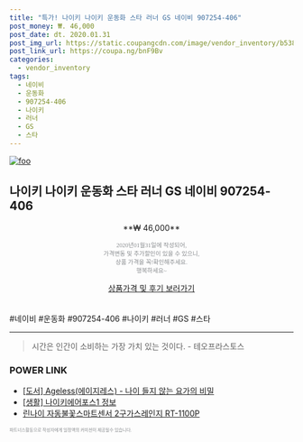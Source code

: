 ```yaml
--- 
title: "특가! 나이키 나이키 운동화 스타 러너 GS 네이비 907254-406" 
post_money: ₩. 46,000 
post_date: dt. 2020.01.31 
post_img_url: https://static.coupangcdn.com/image/vendor_inventory/b538/8a2f1eae23855fb706996724a2f896d93507bd761fc0c0eb14ea2cc131ad.jpg 
post_link_url: https://coupa.ng/bnF9Bv 
categories: 
  - vendor_inventory 
tags: 
  - 네이비 
  - 운동화 
  - 907254-406 
  - 나이키 
  - 러너 
  - GS 
  - 스타 
--- 
```

[![foo](https://static.coupangcdn.com/image/vendor_inventory/b538/8a2f1eae23855fb706996724a2f896d93507bd761fc0c0eb14ea2cc131ad.jpg)](https://coupa.ng/bnF9Bv) 

## 나이키 나이키 운동화 스타 러너 GS 네이비 907254-406 
<p style="text-align: center;">**₩ 46,000**</p> 
<p style="text-align: center;"><span style="color: #898c8f; font-family: Georgia,Times,serif; font-size: 0.75em;">2020년01월31일에 작성되어, <br>가격변동 및 추가할인이 있을 수 있으니,<br> 상품 가격을 꼭!확인해주세요.<br>행복하세요~</span> 
</p>	 
<div markdown="0" style="text-align: center;"><a href="https://coupa.ng/bnF9Bv" class="btn btn--success">상품가격 및 후기 보러가기</a></div> 
<br><br> 
  #네이비 #운동화 #907254-406 #나이키 #러너 #GS #스타 
<hr> 

> 시간은 인간이 소비하는 가장 가치 있는 것이다. - 테오프라스토스 


### POWER LINK

* <a href="https://blog.naver.com/santokki14/221789895587" target="_blank">[도서] Ageless(에이지레스) - 나이 들지 않는 요가의 비밀</a>
* <a href="https://blog.naver.com/santokki14/221770654155" target="_blank"> [생활] 나이키에어포스1 정보 </a>
* <a href="https://blog.naver.com/fasyy4321/221783394083" target="_blank">린나이 자동불꽃스마트센서 2구가스레인지 RT-1100P</a>

<span style="color: #898c8f; font-family: Georgia,Times,serif; font-size: 0.55em;">파트너스활동으로 작성자에게 일정액의 커미션이 제공될수 있습니다.</span> 
